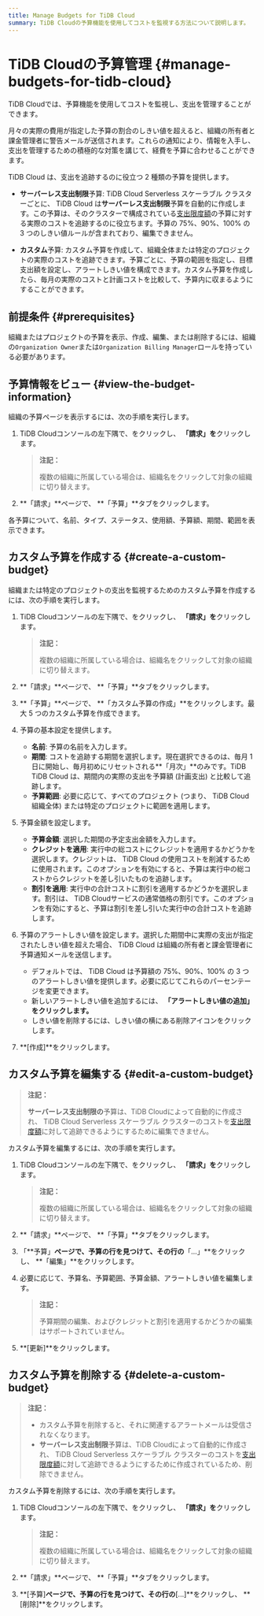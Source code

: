 ```yaml
---
title: Manage Budgets for TiDB Cloud
summary: TiDB Cloudの予算機能を使用してコストを監視する方法について説明します。
---
```


# TiDB Cloudの予算管理 {#manage-budgets-for-tidb-cloud}

TiDB Cloudでは、予算機能を使用してコストを監視し、支出を管理することができます。

月々の実際の費用が指定した予算の割合のしきい値を超えると、組織の所有者と課金管理者に警告メールが送信されます。これらの通知により、情報を入手し、支出を管理するための積極的な対策を講じて、経費を予算に合わせることができます。

TiDB Cloud は、支出を追跡するのに役立つ 2 種類の予算を提供します。

-   **サーバーレス支出制限**予算: TiDB Cloud Serverless スケーラブル クラスターごとに、 TiDB Cloud は**サーバーレス支出制限**予算を自動的に作成します。この予算は、そのクラスターで構成されている[支出限度額](/tidb-cloud/manage-serverless-spend-limit.md)の予算に対する実際のコストを追跡するのに役立ちます。予算の 75%、90%、100% の 3 つのしきい値ルールが含まれており、編集できません。

-   **カスタム**予算: カスタム予算を作成して、組織全体または特定のプロジェクトの実際のコストを追跡できます。予算ごとに、予算の範囲を指定し、目標支出額を設定し、アラートしきい値を構成できます。カスタム予算を作成したら、毎月の実際のコストと計画コストを比較して、予算内に収まるようにすることができます。

## 前提条件 {#prerequisites}

組織またはプロジェクトの予算を表示、作成、編集、または削除するには、組織の`Organization Owner`または`Organization Billing Manager`ロールを持っている必要があります。

## 予算情報をビュー {#view-the-budget-information}

組織の予算ページを表示するには、次の手順を実行します。

1.  TiDB Cloudコンソールの左下隅で、<mdsvgicon name="icon-top-organization">をクリックし、 **「請求」を**クリックします。</mdsvgicon>

    > **注記：**
    >
    > 複数の組織に所属している場合は、組織名をクリックして対象の組織に切り替えます。

2.  **「請求」**ページで、 **「予算」**タブをクリックします。

各予算について、名前、タイプ、ステータス、使用額、予算額、期間、範囲を表示できます。

## カスタム予算を作成する {#create-a-custom-budget}

組織または特定のプロジェクトの支出を監視するためのカスタム予算を作成するには、次の手順を実行します。

1.  TiDB Cloudコンソールの左下隅で、<mdsvgicon name="icon-top-organization">をクリックし、 **「請求」を**クリックします。</mdsvgicon>

    > **注記：**
    >
    > 複数の組織に所属している場合は、組織名をクリックして対象の組織に切り替えます。

2.  **「請求」**ページで、 **「予算」**タブをクリックします。

3.  **「予算」**ページで、 **「カスタム予算の作成」**をクリックします。最大 5 つのカスタム予算を作成できます。

4.  予算の基本設定を提供します。

    -   **名前**: 予算の名前を入力します。
    -   **期間**: コストを追跡する期間を選択します。現在選択できるのは、毎月 1 日に開始し、毎月初めにリセットされる**「月次」**のみです。TiDB TiDB Cloud は、期間内の実際の支出を予算額 (計画支出) と比較して追跡します。
    -   **予算範囲**: 必要に応じて、すべてのプロジェクト (つまり、 TiDB Cloud組織全体) または特定のプロジェクトに範囲を適用します。

5.  予算金額を設定します。

    -   **予算金額**: 選択した期間の予定支出金額を入力します。
    -   **クレジットを適用**: 実行中の総コストにクレジットを適用するかどうかを選択します。クレジットは、 TiDB Cloud の使用コストを削減するために使用されます。このオプションを有効にすると、予算は実行中の総コストからクレジットを差し引いたものを追跡します。
    -   **割引を適用**: 実行中の合計コストに割引を適用するかどうかを選択します。割引は、 TiDB Cloudサービスの通常価格の割引です。このオプションを有効にすると、予算は割引を差し引いた実行中の合計コストを追跡します。

6.  予算のアラートしきい値を設定します。選択した期間中に実際の支出が指定されたしきい値を超えた場合、 TiDB Cloud は組織の所有者と課金管理者に予算通知メールを送信します。

    -   デフォルトでは、 TiDB Cloud は予算額の 75%、90%、100% の 3 つのアラートしきい値を提供します。必要に応じてこれらのパーセンテージを変更できます。
    -   新しいアラートしきい値を追加するには、 **「アラートしきい値の追加」をクリックします。**
    -   しきい値を削除するには、しきい値の横にある削除アイコンをクリックします。

7.  **[作成]**をクリックします。

## カスタム予算を編集する {#edit-a-custom-budget}

> **注記：**
>
> **サーバーレス支出制限の**予算は、TiDB Cloudによって自動的に作成され、 TiDB Cloud Serverless スケーラブル クラスターのコストを[支出限度額](/tidb-cloud/manage-serverless-spend-limit.md)に対して追跡できるようにするために編集できません。

カスタム予算を編集するには、次の手順を実行します。

1.  TiDB Cloudコンソールの左下隅で、<mdsvgicon name="icon-top-organization">をクリックし、 **「請求」を**クリックします。</mdsvgicon>

    > **注記：**
    >
    > 複数の組織に所属している場合は、組織名をクリックして対象の組織に切り替えます。

2.  **「請求」**ページで、 **「予算」**タブをクリックします。

3.  「**予算」**ページで、予算の行を見つけて、その行の**「...」**をクリックし、 **「編集」**をクリックします。

4.  必要に応じて、予算名、予算範囲、予算金額、アラートしきい値を編集します。

    > **注記：**
    >
    > 予算期間の編集、およびクレジットと割引を適用するかどうかの編集はサポートされていません。

5.  **[更新]**をクリックします。

## カスタム予算を削除する {#delete-a-custom-budget}

> **注記：**
>
> -   カスタム予算を削除すると、それに関連するアラートメールは受信されなくなります。
> -   **サーバーレス支出制限**予算は、TiDB Cloudによって自動的に作成され、 TiDB Cloud Serverless スケーラブル クラスターのコストを[支出限度額](/tidb-cloud/manage-serverless-spend-limit.md)に対して追跡できるようにするために作成されているため、削除できません。

カスタム予算を削除するには、次の手順を実行します。

1.  TiDB Cloudコンソールの左下隅で、<mdsvgicon name="icon-top-organization">をクリックし、 **「請求」を**クリックします。</mdsvgicon>

    > **注記：**
    >
    > 複数の組織に所属している場合は、組織名をクリックして対象の組織に切り替えます。

2.  **「請求」**ページで、 **「予算」**タブをクリックします。

3.  **[予算]**ページで、予算の行を見つけて、その行の**[...]**をクリックし、 **[削除]**をクリックします。
